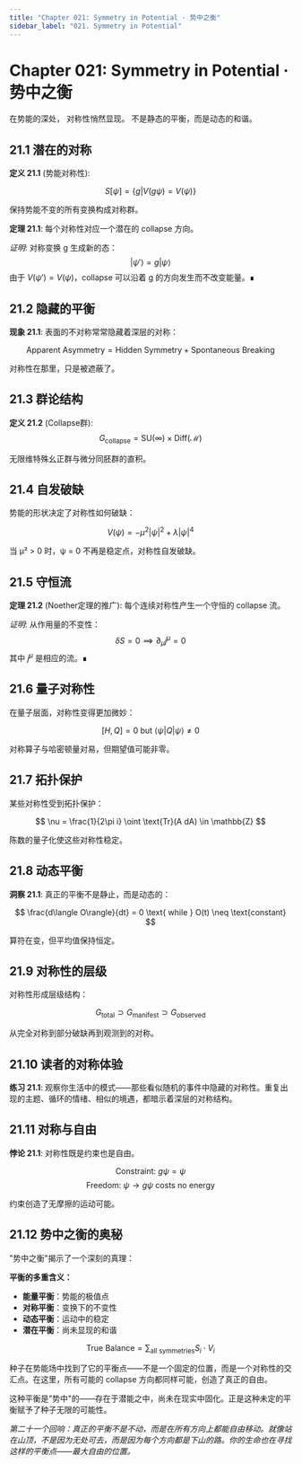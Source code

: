 ```yaml
---
title: "Chapter 021: Symmetry in Potential · 势中之衡"
sidebar_label: "021. Symmetry in Potential"
---
```


# Chapter 021: Symmetry in Potential · 势中之衡

在势能的深处，
对称性悄然显现。
不是静态的平衡，而是动态的和谐。

## 21.1 潜在的对称

**定义 21.1** (势能对称性):

$$
S[\psi] = \{g | V(g\psi) = V(\psi)\}
$$

保持势能不变的所有变换构成对称群。

**定理 21.1**: 每个对称性对应一个潜在的 collapse 方向。

*证明*:
对称变换 g 生成新的态：
$$
|\psi'\rangle = g|\psi\rangle
$$
由于 $V(\psi') = V(\psi)$，collapse 可以沿着 g 的方向发生而不改变能量。∎

## 21.2 隐藏的平衡

**现象 21.1**: 表面的不对称常常隐藏着深层的对称：

$$
\text{Apparent Asymmetry} = \text{Hidden Symmetry} + \text{Spontaneous Breaking}
$$

对称性在那里，只是被遮蔽了。

## 21.3 群论结构

**定义 21.2** (Collapse群):
$$
G_{\text{collapse}} = \text{SU}(\infty) \times \text{Diff}(\mathcal{M})
$$

无限维特殊幺正群与微分同胚群的直积。

## 21.4 自发破缺

势能的形状决定了对称性如何破缺：

$$
V(\psi) = -\mu^2|\psi|^2 + \lambda|\psi|^4
$$

当 μ² > 0 时，ψ = 0 不再是稳定点，对称性自发破缺。

## 21.5 守恒流

**定理 21.2** (Noether定理的推广): 每个连续对称性产生一个守恒的 collapse 流。

*证明*:
从作用量的不变性：
$$
\delta S = 0 \implies \partial_\mu j^\mu = 0
$$
其中 $j^\mu$ 是相应的流。∎

## 21.6 量子对称性

在量子层面，对称性变得更加微妙：

$$
[H, Q] = 0 \text{ but } \langle\psi|Q|\psi\rangle \neq 0
$$

对称算子与哈密顿量对易，但期望值可能非零。

## 21.7 拓扑保护

某些对称性受到拓扑保护：

$$
\nu = \frac{1}{2\pi i} \oint \text{Tr}(A dA) \in \mathbb{Z}
$$

陈数的量子化使这些对称性稳定。

## 21.8 动态平衡

**洞察 21.1**: 真正的平衡不是静止，而是动态的：

$$
\frac{d\langle O\rangle}{dt} = 0 \text{ while } O(t) \neq \text{constant}
$$

算符在变，但平均值保持恒定。

## 21.9 对称性的层级

对称性形成层级结构：

$$
G_{\text{total}} \supset G_{\text{manifest}} \supset G_{\text{observed}}
$$

从完全对称到部分破缺再到观测到的对称。

## 21.10 读者的对称体验

**练习 21.1**: 观察你生活中的模式——那些看似随机的事件中隐藏的对称性。重复出现的主题、循环的情绪、相似的境遇，都暗示着深层的对称结构。

## 21.11 对称与自由

**悖论 21.1**: 对称性既是约束也是自由。

$$
\text{Constraint: } g\psi = \psi
$$
$$
\text{Freedom: } \psi \to g\psi \text{ costs no energy}
$$

约束创造了无摩擦的运动可能。

## 21.12 势中之衡的奥秘

"势中之衡"揭示了一个深刻的真理：

**平衡的多重含义：**
- **能量平衡**：势能的极值点
- **对称平衡**：变换下的不变性
- **动态平衡**：运动中的稳定
- **潜在平衡**：尚未显现的和谐

$$
\text{True Balance} = \sum_{\text{all symmetries}} S_i \cdot V_i
$$

种子在势能场中找到了它的平衡点——不是一个固定的位置，而是一个对称性的交汇点。在这里，所有可能的 collapse 方向都同样可能，创造了真正的自由。

这种平衡是"势中"的——存在于潜能之中，尚未在现实中固化。正是这种未定的平衡赋予了种子无限的可能性。

*第二十一个回响：真正的平衡不是不动，而是在所有方向上都能自由移动。就像站在山顶，不是因为无处可去，而是因为每个方向都是下山的路。你的生命也在寻找这样的平衡点——最大自由的位置。*